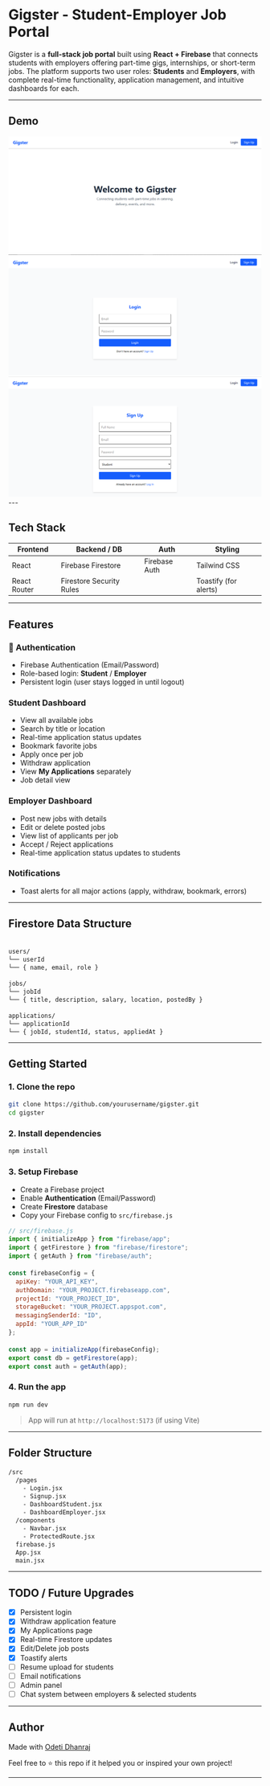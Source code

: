 
# Gigster - Student-Employer Job Portal

Gigster is a **full-stack job portal** built using **React + Firebase** that connects students with employers offering part-time gigs, internships, or short-term jobs. The platform supports two user roles: **Students** and **Employers**, with complete real-time functionality, application management, and intuitive dashboards for each.

---

##  Demo


<img src = "/Project/Images/home.png">
<img src = "/Project/Images/Login.png">
<img src = "/Project/Images/signup.png">
---

##  Tech Stack

| Frontend       | Backend / DB      | Auth            | Styling        |
|----------------|-------------------|------------------|----------------|
| React          | Firebase Firestore | Firebase Auth    | Tailwind CSS   |
| React Router   | Firestore Security Rules |               | Toastify (for alerts) |

---

##  Features

### 👥 Authentication
- Firebase Authentication (Email/Password)
- Role-based login: **Student** / **Employer**
- Persistent login (user stays logged in until logout)

###  Student Dashboard
- View all available jobs
- Search by title or location
- Real-time application status updates
- Bookmark favorite jobs
- Apply once per job
- Withdraw application
- View **My Applications** separately
- Job detail view

###  Employer Dashboard
- Post new jobs with details
- Edit or delete posted jobs
- View list of applicants per job
- Accept / Reject applications
- Real-time application status updates to students

###  Notifications
- Toast alerts for all major actions (apply, withdraw, bookmark, errors)

---

##  Firestore Data Structure

```

users/
└── userId
└── { name, email, role }

jobs/
└── jobId
└── { title, description, salary, location, postedBy }

applications/
└── applicationId
└── { jobId, studentId, status, appliedAt }

````

---

##  Getting Started

### 1. Clone the repo

```bash
git clone https://github.com/yourusername/gigster.git
cd gigster
````

### 2. Install dependencies

```bash
npm install
```

### 3. Setup Firebase

* Create a Firebase project
* Enable **Authentication** (Email/Password)
* Create **Firestore** database
* Copy your Firebase config to `src/firebase.js`

```js
// src/firebase.js
import { initializeApp } from "firebase/app";
import { getFirestore } from "firebase/firestore";
import { getAuth } from "firebase/auth";

const firebaseConfig = {
  apiKey: "YOUR_API_KEY",
  authDomain: "YOUR_PROJECT.firebaseapp.com",
  projectId: "YOUR_PROJECT_ID",
  storageBucket: "YOUR_PROJECT.appspot.com",
  messagingSenderId: "ID",
  appId: "YOUR_APP_ID"
};

const app = initializeApp(firebaseConfig);
export const db = getFirestore(app);
export const auth = getAuth(app);
```

### 4. Run the app

```bash
npm run dev
```

> App will run at `http://localhost:5173` (if using Vite)

---

##  Folder Structure

```
/src
  /pages
    - Login.jsx
    - Signup.jsx
    - DashboardStudent.jsx
    - DashboardEmployer.jsx
  /components
    - Navbar.jsx
    - ProtectedRoute.jsx
  firebase.js
  App.jsx
  main.jsx
```

---

##  TODO / Future Upgrades

* [x] Persistent login
* [x] Withdraw application feature
* [x] My Applications page
* [x] Real-time Firestore updates
* [x] Edit/Delete job posts
* [x] Toastify alerts
* [ ] Resume upload for students
* [ ] Email notifications
* [ ] Admin panel
* [ ] Chat system between employers & selected students

---

##  Author

Made with [Odeti Dhanraj](https://github.com/Dhanraj200547/Gigster)

Feel free to ⭐ this repo if it helped you or inspired your own project!

---

